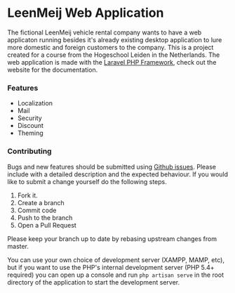 # LeenMeij Web Application

The fictional LeenMeij vehicle rental company wants to have a web applicaton running besides it's already existing desktop application to lure more domestic and foreign customers to the company. This is a project created for a course from the Hogeschool Leiden in the Netherlands. The web application is made with the [Laravel PHP Framework](http://www.laravel.com), check out the website for the documentation.

### Features
- Localization
- Mail
- Security
- Discount
- Theming

### Contributing
Bugs and new features should be submitted using [Github issues](https://github.com/vblinden/ipsen3/issues/new). Please include with a detailed description and the expected behaviour. If you would like to submit a change yourself do the following steps.

1. Fork it.
2. Create a branch
4. Commit code
5. Push to the branch
6. Open a Pull Request

Please keep your branch up to date by rebasing upstream changes from master.

You can use your own choice of development server (XAMPP, MAMP, etc), but if you want to use the PHP's internal development server (PHP 5.4+ required) you can open up a console and run `php artisan serve` in the root directory of the application to start the development server.
